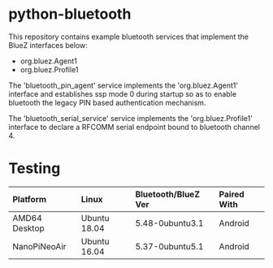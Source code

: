 # python-bluetooth
This repository contains example bluetooth services that implement the BlueZ interfaces below:

* org.bluez.Agent1
* org.bluez.Profile1

The 'bluetooth_pin_agent' service implements the 'org.bluez.Agent1' interface and establishes ssp mode 0 during startup so as to enable bluetooth the legacy PIN based authentication mechanism.

The 'bluetooth_serial_service' service implements the 'org.bluez.Profile1' interface to declare a RFCOMM serial endpoint bound to bluetooth channel 4.

# Testing

| Platform        | Linux          | Bluetooth/BlueZ Ver  | Paired With      | 
|:----------------|:---------------|:---------------------|:-----------------|
| AMD64 Desktop   | Ubuntu 18.04   | 5.48-0ubuntu3.1      | Android          |
| NanoPiNeoAir    | Ubuntu 16.04   | 5.37-0ubuntu5.1      | Android          |
